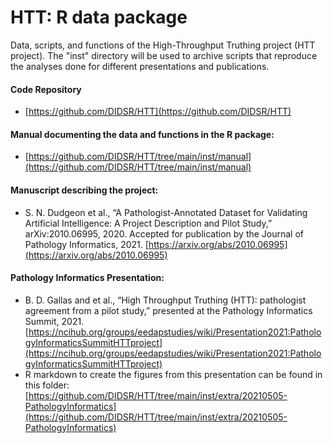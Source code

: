 # HTT: R data package

Data, scripts, and functions of the High-Throughput
Truthing project (HTT project). The "inst" directory 
will be used to archive scripts that reproduce the
analyses done for different presentations and publications.

#### Code Repository
* [https://github.com/DIDSR/HTT](https://github.com/DIDSR/HTT)

#### Manual documenting the data and functions in the R package:
* [https://github.com/DIDSR/HTT/tree/main/inst/manual](https://github.com/DIDSR/HTT/tree/main/inst/manual)

#### Manuscript describing the project:
* S. N. Dudgeon et al., “A Pathologist-Annotated Dataset for Validating Artificial Intelligence: A Project Description and Pilot Study,” arXiv:2010.06995, 2020. Accepted for publication by the Journal of Pathology Informatics, 2021. [https://arxiv.org/abs/2010.06995](https://arxiv.org/abs/2010.06995)

#### Pathology Informatics Presentation:
* B. D. Gallas and et al., “High Throughput Truthing (HTT): pathologist agreement from a pilot study,” presented at the Pathology Informatics Summit, 2021.  [https://ncihub.org/groups/eedapstudies/wiki/Presentation2021:PathologyInformaticsSummitHTTproject](https://ncihub.org/groups/eedapstudies/wiki/Presentation2021:PathologyInformaticsSummitHTTproject)
* R markdown to create the figures from this presentation
can be found in this folder: [https://github.com/DIDSR/HTT/tree/main/inst/extra/20210505-PathologyInformatics](https://github.com/DIDSR/HTT/tree/main/inst/extra/20210505-PathologyInformatics)


